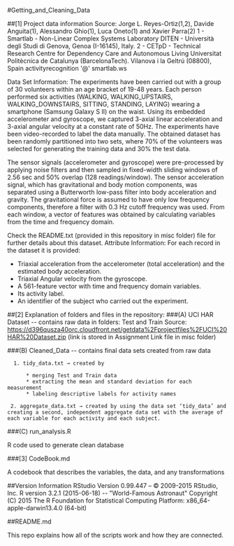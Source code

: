#Getting_and_Cleaning_Data

##[1] Project data information
Source: Jorge L. Reyes-Ortiz(1,2), Davide Anguita(1), Alessandro Ghio(1), Luca Oneto(1) and Xavier Parra(2)
1 - Smartlab - Non-Linear Complex Systems Laboratory DITEN - Università degli Studi di Genova, Genoa (I-16145), Italy. 
2 - CETpD - Technical Research Centre for Dependency Care and Autonomous Living Universitat Politècnica de Catalunya (BarcelonaTech). Vilanova i la Geltrú (08800), Spain activityrecognition '@' smartlab.ws

Data Set Information: The experiments have been carried out with a group of 30 volunteers within an age bracket of 19-48 years. Each person performed six activities (WALKING, WALKING_UPSTAIRS, WALKING_DOWNSTAIRS, SITTING, STANDING, LAYING) wearing a smartphone (Samsung Galaxy S II) on the waist. Using its embedded accelerometer and gyroscope, we captured 3-axial linear acceleration and 3-axial angular velocity at a constant rate of 50Hz. The experiments have been video-recorded to label the data manually. The obtained dataset has been randomly partitioned into two sets, where 70% of the volunteers was selected for generating the training data and 30% the test data. 

The sensor signals (accelerometer and gyroscope) were pre-processed by applying noise filters and then sampled in fixed-width sliding windows of 2.56 sec and 50% overlap (128 readings/window). The sensor acceleration signal, which has gravitational and body motion components, was separated using a Butterworth low-pass filter into body acceleration and gravity. The gravitational force is assumed to have only low frequency components, therefore a filter with 0.3 Hz cutoff frequency was used. From each window, a vector of features was obtained by calculating variables from the time and frequency domain.

Check the README.txt (provided in this repository in misc folder) file for further details about this dataset. 
Attribute Information:
For each record in the dataset it is provided: 
- Triaxial acceleration from the accelerometer (total acceleration) and the estimated body acceleration. 
- Triaxial Angular velocity from the gyroscope. 
- A 561-feature vector with time and frequency domain variables. 
- Its activity label. 
- An identifier of the subject who carried out the experiment.

##[2] Explanation of folders and files in the repository:
###(A) UCI HAR Dataset -- contains raw data in folders: Test and Train 
Source: https://d396qusza40orc.cloudfront.net/getdata%2Fprojectfiles%2FUCI%20HAR%20Dataset.zip (link is stored in Assignment Link file in misc folder)

###(B) Cleaned_Data -- contains final data sets created from raw data

      1. tidy_data.txt → created by

          * merging Test and Train data
          * extracting the mean and standard deviation for each measurement 
          * labeling descriptive labels for activity names 
 
     2. aggregate_data.txt → created by using the data set ‘tidy_data’ and creating a second, independent aggregate data set with the average of each variable for each activity and each subject.

###(C) run_analysis.R

R code used to generate clean database

###[3] CodeBook.md

A codebook that describes the variables, the data, and any transformations 

##Version Information
RStudio Version 0.99.447 – © 2009-2015 RStudio, Inc.
R version 3.2.1 (2015-06-18) -- "World-Famous Astronaut"
Copyright (C) 2015 The R Foundation for Statistical Computing
Platform: x86_64-apple-darwin13.4.0 (64-bit)

##README.md

This repo explains how all of the scripts work and how they are connected.
